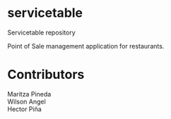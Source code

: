 # servicetable
Servicetable repository

Point of Sale management application for restaurants.

# Contributors
Maritza Pineda <br/>
Wilson Angel <br/>
Hector Piña <br/>
